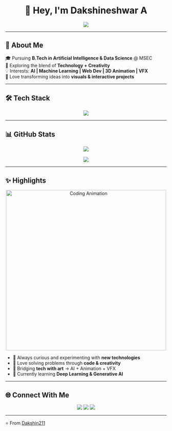 <h1 align="center">👋 Hey, I'm Dakshineshwar A</h1>

<p align="center">
  <img src="https://readme-typing-svg.demolab.com?font=Fira+Code&size=26&pause=1000&color=FF4500&center=true&vCenter=true&width=750&lines=AI+%26+Data+Science+Student;Exploring+AI+%26+Web+Development;3D+Animation+%26+VFX+Designer;Exposing+Myself+to+New+Experiences;Learning+by+Doing;Always+Curious+%26+Building" />
</p>

---

## 🌟 About Me
🎓 Pursuing **B.Tech in Artificial Intelligence & Data Science** @ MSEC  
🚀 Exploring the blend of **Technology + Creativity**  
💡 Interests: **AI | Machine Learning | Web Dev | 3D Animation | VFX**  
🎨 Love transforming ideas into **visuals & interactive projects**  

---

## 🛠️ Tech Stack
<p align="center">
  <img src="https://skillicons.dev/icons?i=python,mysql,blender,c,tensorflow,html,css,js,git" />
</p>

---

## 📊 GitHub Stats
<p align="center">
  <img src="https://github-readme-stats.vercel.app/api/top-langs/?username=Dakshin211&layout=compact&theme=tokyonight&hide_border=true" />
  <br/>
  <br/>
  <img src="https://github-readme-streak-stats.herokuapp.com?user=Dakshin211&theme=tokyonight&hide_border=true" />
</p>

---

## ✨ Highlights
<p align="center">
  <img src="https://media.giphy.com/media/qgQUggAC3Pfv687qPC/giphy.gif" width="500" alt="Coding Animation" />
</p>

- 🌱 Always curious and experimenting with **new technologies**  
- 🧩 Love solving problems through **code & creativity**  
- 🎨 Bridging **tech with art** → AI + Animation + VFX  
- 🔭 Currently learning **Deep Learning & Generative AI**  

---

## 🌐 Connect With Me
<p align="center">
  <a href="mailto:autodesk.dakshin211@gmail.com"><img src="https://skillicons.dev/icons?i=gmail" /></a>
  <a href="https://www.linkedin.com/in/dakshin-a-616b112a1/"><img src="https://skillicons.dev/icons?i=linkedin" /></a>
  <a href="https://dakshintech.netlify.app"><img src="https://skillicons.dev/icons?i=portfolio" /></a> 
</p>

---

⭐️ From [Dakshin211](https://github.com/Dakshin211)
